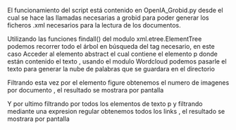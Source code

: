 El funcionamiento del script está contenido en OpenIA_Grobid.py desde el cual se hace las llamadas necesarias a grobid para poder generar los ficheros .xml necesarios para la lectura de los documentos.

Utilizando las funciones findall() del modulo xml.etree.ElementTree podemos recorrer todo el árbol en búsqueda del tag necesario, en este caso
Acceder al elemento abstract  el cual contiene el elemento p donde están contenido el texto , usando el modulo Wordcloud podemos pasarle el texto
para generar la nube de palabras que se guardara en el directorio

Filtrando esta vez por el elemento figure obtenemos el numero de imagenes por documento , el resultado se mostrara por pantalla

Y por ultimo filtrando por todos los elementos de texto p y filtrando mediante una expresion regular obtenemos todos los links , el resultado
se mostrara por pantalla
